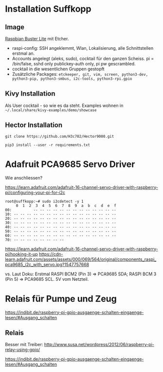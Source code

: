 # Installation Suffkopp
## Image

[Raspbian Buster Lite](https://www.raspberrypi.org/downloads/raspbian/)
mit Etcher. 

* raspi-config: SSH angeklemmt, Wlan, Lokalisierung, alle Schnittstellen
erstmal an.
* Accounts angelegt (aleks, sudo), cocktail für den ganzen
  Scheiss. pi = /bin/false, sshd only publickey-auth only, pi pw gescrambled.
* cocktail in die wesentlichen Gruppen gestopft
* Zusätzliche Packages: `etckeeper, git, vim, screen, python3-dev, python3-pip, python3-smbus, i2c-tools, python3-rpi.gpio`

## Kivy Installation

Als User cocktail - so wie es da steht.
Examples wohnen in `~/.local/share/kivy-examples/demo/showcase`

## Hector Installation
`git clone https://github.com/H3c702/Hector9000.git`

`pip3 install --user -r requirements.txt`

# Adafruit PCA9685 Servo Driver
Wie anschliessen? 


https://learn.adafruit.com/adafruit-16-channel-servo-driver-with-raspberry-pi/configuring-your-pi-for-i2c

```
root@suffkopp:~# sudo i2cdetect -y 1
     0  1  2  3  4  5  6  7  8  9  a  b  c  d  e  f
00:          -- -- -- -- -- -- -- -- -- -- -- -- --
10: -- -- -- -- -- -- -- -- -- -- -- -- -- -- -- --
20: -- -- -- -- -- -- -- -- -- -- -- -- -- -- -- --
30: -- -- -- -- -- -- -- -- -- -- -- -- -- -- -- --
40: -- -- -- -- -- -- -- -- -- -- -- -- -- -- -- --
50: -- -- -- -- -- -- -- -- -- -- -- -- -- -- -- --
60: -- -- -- -- -- -- -- -- -- -- -- -- -- -- -- --
70: -- -- -- -- -- -- -- --
```
https://learn.adafruit.com/adafruit-16-channel-servo-driver-with-raspberry-pi/hooking-it-up
https://cdn-learn.adafruit.com/assets/assets/000/069/564/original/components_raspi_pca9685_i2c_with_servo.jpg?1547757668

vs. Laut Doku: Erstmal RASPI BCM2 (Pin 3) => PCA9685 SDA; RASPI BCM 3 (Pin 5) => PCA9685 SCL.
5V vom Netzteil.

# Relais für Pumpe und Zeug

https://indibit.de/raspberry-pi-gpio-ausgaenge-schalten-eingaenge-lesen/#Ausgang_schalten

## Relais 
Besser mit Treiber:
http://www.susa.net/wordpress/2012/06/raspberry-pi-relay-using-gpio/

https://indibit.de/raspberry-pi-gpio-ausgaenge-schalten-eingaenge-lesen/#Ausgang_schalten

